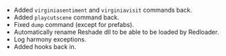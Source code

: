 - Added `virginiasentiment` and `virginiavisit` commands back.
- Added `playcutscene` command back.
- Fixed `dump` command (except for prefabs).
- Automatically rename Reshade dll to be able to be loaded by Redloader.
- Log harmony exceptions.
- Added hooks back in.